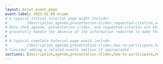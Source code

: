 ```yaml
---
layout: bsswt-event-page
event-label: 2023-02-06-ecpam
# A typical initial tutorial page might include:
#         [description,agenda,presentation-slides,requested-citation,acknowledgments]
# Note that agenda, presentation-slides, and requested-citation are okay here because they
# gracefully handle the absence of the information required to make those sections "event-ready".
#
# A typical complete tutorial page would include: 
#         [description,agenda,presentation-slides,how-to-participate,hands-on-exercises,stay-in-touch,resources-from-presentations,requested-citation,acknowledgments]
# Consider adding a related-events section if appropriate
sections: [description,agenda,presentation-slides,how-to-participate,related-events,stay-in-touch-no-ho,requested-citation,acknowledgments]
---
```

